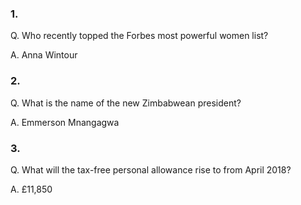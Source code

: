 ### 1.
Q. Who recently topped the Forbes most powerful women list?

A. Anna Wintour

### 2.
Q. What is the name of the new Zimbabwean president?

A. Emmerson Mnangagwa

### 3.
Q. What will the tax-free personal allowance rise to from April 2018?

A. £11,850 
